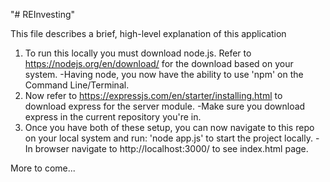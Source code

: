 "# REInvesting" 

This file describes a brief, high-level explanation of this application

1. To run this locally you must download node.js. Refer to https://nodejs.org/en/download/ for the download based on your system.
        -Having node, you now have the ability to use 'npm' on the Command Line/Terminal.
2. Now refer to https://expressjs.com/en/starter/installing.html to download express for the server module. 
        -Make sure you download express in the current repository you're in.
3. Once you have both of these setup, you can now navigate to this repo on your local system and run: 'node app.js' to start the project locally.
        -In browser navigate to http://localhost:3000/ to see index.html page.


More to come...
